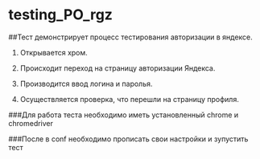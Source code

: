 # testing_PO_rgz

##Тест демонстрирует процесс тестирования авторизации в яндексе. 

1. Открывается хром.

2. Происходит переход на страницу авторизации Яндекса.

3. Производится ввод логина и паролья.

4. Осуществляется проверка, что перешли на страницу профиля.

###Для работа теста необходимо иметь установленный chrome и chromedriver

###После в conf необходимо прописать свои настройки и зупустить тест

